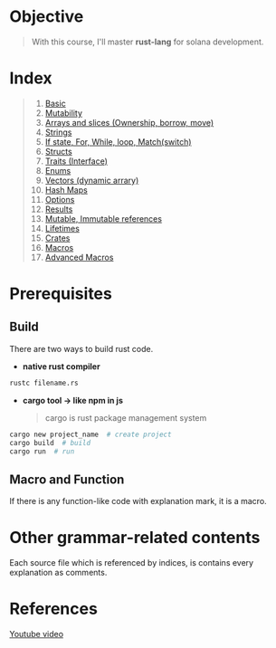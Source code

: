 # Objective

> With this course, I'll master **rust-lang** for solana development.

# Index

> 1. [Basic](./src/index/basics.rs)
> 2. [Mutability](./src/index/mutability.rs)
> 3. [Arrays and slices (Ownership, borrow, move)](./src/index/arr_slice_ownership.rs)
> 4. [Strings](./src/index/string_prac.rs)
> 5. [If state, For, While, loop, Match(switch)](./src/index/if_for_while.rs)
> 6. [Structs](./src/index/structs.rs)
> 7. [Traits (Interface)](./src/index/traits_prac.rs)
> 8. [Enums](./src/index/enums_prac.rs)
> 9. [Vectors (dynamic arrary)](./src/index/vectors_prac.rs)
> 10. [Hash Maps](./src/index/hash_map.rs)
> 11. [Options](./src/index/options_prac.rs)
> 12. [Results](./src/index/results.rs)
> 13. [Mutable, Immutable references](./src/index/mutable_immutable_ref.rs)
> 14. [Lifetimes](./src/index/lifetimes.rs)
> 15. [Crates](./src/index/crates.rs)
> 16. [Macros](./src/index/macros.rs)
> 17. [Advanced Macros](./src/index/advanced_macros.rs)

# Prerequisites

## Build

There are two ways to build rust code.

- **native rust compiler**

```bash
rustc filename.rs
```

- **cargo tool -> like npm in js**
  > cargo is rust package management system

```bash
cargo new project_name  # create project
cargo build  # build
cargo run  # run
```

## Macro and Function

If there is any function-like code with explanation mark, it is a macro.

# Other grammar-related contents

Each source file which is referenced by indices, is contains every explanation as comments.

# References

[Youtube video](https://www.youtube.com/watch?v=-AAtfPHEMbA&list=PL53JxaGwWUqCr3xm4qvqbgpJ4Xbs4lCs7)

